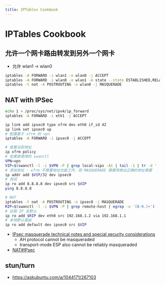 ```yaml
---
title: IPTables Cookbook
---
```


# IPTables Cookbook


## 允许一个网卡路由转发到另外一个网卡

* 允许 wlan1 -> wlan0

```bash
iptables -A FORWARD -i wlan1 -o wlan0 -j ACCEPT
iptables -A FORWARD -i wlan0 -o wlan1 -m state --state ESTABLISHED,RELATED -j ACCEPT
iptables -t nat -A POSTROUTING -o wlan0 -j MASQUERADE
```

## NAT with IPSec

```bash
echo 1 > /proc/sys/net/ipv4/ip_forward
iptables -A FORWARD -i eth1 -j ACCEPT

ip link add ipsec0 type xfrm dev eth0 if_id 42
ip link set ipsec0 up
# 配置基于 xfrm 的 vpn
iptables -A FORWARD -i ipsec0 -j ACCEPT

# 查看当前地址
ip xfrm policy
# 如果是使用的 swanctl
VPN=vpn
VIP=$(swanctl -l -i $VPN -P | grep local-vips -A1 | tail -1 | tr -d ' ')
# 添加地址 - xfrm 不需要地址也能工作，但 MASQUERADE 需要转换出正确的地址需要
ip addr add $VIP/32 dev ipsec0
# 测试
ip ro add 8.8.8.8 dev ipsec0 src $VIP
ping 8.8.8.8

# NAT
iptables -t nat -A POSTROUTING -o ipsec0 -j MASQUERADE
RIP=$(swanctl -l -i $VPN -P | grep remote-host | egrep -o '[0-9.]+')
# 远程 IP 走默认
ip ro add $RIP dev eth0 src 192.168.1.2 via 192.168.1.1
# 本地默认路由
ip ro add default dev ipsec0 src $VIP
```

* [IPsec masquerade technical notes and special security considerations](https://tldp.org/HOWTO/VPN-Masquerade-HOWTO-6.html)
  * AH protocol cannot be masqueraded
  * transport-mode ESP also cannot be reliably masqueraded
* [NAT#IPsec](https://en.wikipedia.org/wiki/NAT_traversal#IPsec)


## stun/turn
* https://askubuntu.com/a/1044171/267103

```bash
```
